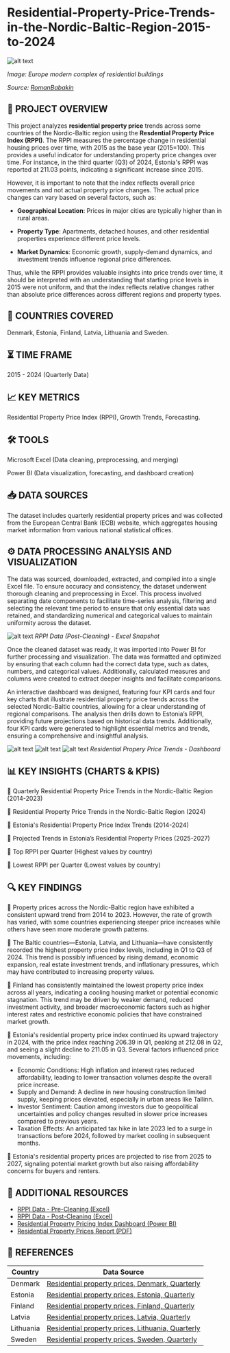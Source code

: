 # Residential-Property-Price-Trends-in-the-Nordic-Baltic-Region-2015-to-2024

![alt text](image-3.png)

*Image: Europe modern complex of residential buildings*

*Source: [RomanBabakin](https://www.istockphoto.com/photo/europe-modern-complex-of-residential-buildings-gm1165384568-320657672)*


## 📝 PROJECT OVERVIEW
This project analyzes **residential property price** trends across some countries of the Nordic-Baltic region using the **Resdential Property Price Index (RPPI)**. The RPPI measures the percentage change in residential housing prices over time, with 2015 as the base year (2015=100). This provides a useful indicator for understanding property price changes over time. For instance, in the third quarter (Q3) of 2024, Estonia's RPPI was reported at 211.03 points, indicating a significant increase since 2015.

However, it is important to note that the index reflects overall price movements and not actual property price changes. The actual price changes can vary based on several factors, such as:
- **Geographical Location**: Prices in major cities are typically higher than in rural areas.

- **Property Type**: Apartments, detached houses, and other residential properties experience different price levels.

- **Market Dynamics**: Economic growth, supply-demand dynamics, and investment trends influence regional price differences.

Thus, while the RPPI provides valuable insights into price trends over time, it should be interpreted with an understanding that starting price levels in 2015 were not uniform, and that the index reflects relative changes rather than absolute price differences across different regions and property types.

## 📍 COUNTRIES COVERED
Denmark, Estonia, Finland, Latvia, Lithuania and Sweden.

## ⏳ TIME FRAME
2015 - 2024 (Quarterly Data)

## 📈 KEY METRICS
Residential Property Price Index (RPPI), Growth Trends, Forecasting.

## 🛠 TOOLS
Microsoft Excel (Data cleaning, preprocessing, and merging)

Power BI (Data visualization, forecasting, and dashboard creation)

## 📥 DATA SOURCES
The dataset includes quarterly residential property prices and was collected from the European Central Bank (ECB) website, which aggregates housing market information from various national statistical offices.

## ⚙️ DATA PROCESSING ANALYSIS AND VISUALIZATION
The data was sourced, downloaded, extracted, and compiled into a single Excel file. To ensure accuracy and consistency, the dataset underwent thorough cleaning and preprocessing in Excel. This process involved separating date components to facilitate time-series analysis, filtering and selecting the relevant time period to ensure that only essential data was retained, and standardizing numerical and categorical values to maintain uniformity across the dataset.

![alt text](image-2.png)
*RPPI Data (Post-Cleaning) - Excel Snapshot*

Once the cleaned dataset was ready, it was imported into Power BI for further processing and visualization. The data was formatted and optimized by ensuring that each column had the correct data type, such as dates, numbers, and categorical values. Additionally, calculated measures and columns were created to extract deeper insights and facilitate comparisons.

An interactive dashboard was designed, featuring four KPI cards and four key charts that illustrate residential property price trends across the selected Nordic-Baltic countries, allowing for a clear understanding of regional comparisons. The analysis then drills down to Estonia’s RPPI, providing future projections based on historical data trends. Additionally, four KPI cards were generated to highlight essential metrics and trends, ensuring a comprehensive and insightful analysis.

![alt text](image-10.png)
![alt text](image-8.png)
![alt text](image-7.png)
*Residential Propery Price Trends - Dashboard*

## 📊 KEY INSIGHTS (CHARTS & KPIS)
🔹 Quarterly Residential Property Price Trends in the Nordic-Baltic Region (2014-2023)

🔹 Residential Property Price Trends in the Nordic-Baltic Region (2024)

🔹 Estonia's Residential Property Price Index Trends (2014-2024)

🔹 Projected Trends in Estonia’s Residential Property Prices (2025-2027)

🔹 Top RPPI per Quarter (Highest values by country)

🔹 Lowest RPPI per Quarter (Lowest values by country)

## 🔍 KEY FINDINGS
🔹 Property prices across the Nordic-Baltic region have exhibited a consistent upward trend from 2014 to 2023. However, the rate of growth has varied, with some countries experiencing steeper price increases while others have seen more moderate growth patterns.

🔹 The Baltic countries—Estonia, Latvia, and Lithuania—have consistently recorded the highest property price index levels, including in Q1 to Q3 of 2024. This trend is possibly influenced by rising demand, economic expansion, real estate investment trends, and inflationary pressures, which may have contributed to increasing property values.

🔹 Finland has consistently maintained the lowest property price index across all years, indicating a cooling housing market or potential economic stagnation. This trend may be driven by weaker demand, reduced investment activity, and broader macroeconomic factors such as higher interest rates and restrictive economic policies that have constrained market growth.

🔹 Estonia's residential property price index continued its upward trajectory in 2024, with the price index reaching 206.39 in Q1, peaking at 212.08 in Q2, and seeing a slight decline to 211.05 in Q3. Several factors influenced price movements, including:
- Economic Conditions: High inflation and interest rates reduced affordability, leading to lower transaction volumes despite the overall price increase.
- Supply and Demand: A decline in new housing construction limited supply, keeping prices elevated, especially in urban areas like Tallinn.
- Investor Sentiment: Caution among investors due to geopolitical uncertainties and policy changes resulted in slower price increases compared to previous years.
- Taxation Effects: An anticipated tax hike in late 2023 led to a surge in transactions before 2024, followed by market cooling in subsequent months.

🔹 Estonia's residential property prices are projected to rise from 2025 to 2027, signaling potential market growth but also raising affordability concerns for buyers and renters.

## 📂 ADDITIONAL RESOURCES

- [RPPI Data - Pre-Cleaning (Excel)](https://github.com/AnalyticsByKristin/Residential-Property-Price-Trends-in-the-Nordic-Baltic-Region-2015-to-2024/raw/refs/heads/main/RPPI%20Data%20-%20Pre-Cleaning.xlsx) 
- [ RPPI Data - Post-Cleaning (Excel)](https://github.com/AnalyticsByKristin/Residential-Property-Price-Trends-in-the-Nordic-Baltic-Region-2015-to-2024/raw/refs/heads/main/RPPI%20Data%20-%20Post-Cleaning.xlsx)  
- [Residential Property Pricing Index Dashboard (Power BI)](https://github.com/AnalyticsByKristin/Residential-Property-Price-Trends-in-the-Nordic-Baltic-Region-2014-to-2024/blob/0e02dabeb838c242ebf84e9590f3d5a7ad1b149e/Residential%20Property%20Pricing%20Index%20(2014%20-%202024)%20-%20PowerBI.pbix)  
- [Residential Property Prices Report (PDF)](https://github.com/AnalyticsByKristin/Residential-Property-Price-Trends-in-the-Nordic-Baltic-Region-2014-to-2024/blob/0e02dabeb838c242ebf84e9590f3d5a7ad1b149e/Residential%20Property%20Pricing%20Index%20-%20Dashboard%20-%20PDF.pdf)  

## 🔗 REFERENCES
| Country   | Data Source |
|-----------|------------|
| Denmark   | [Residential property prices, Denmark, Quarterly](https://data.ecb.europa.eu/data/datasets/RESR/RESR.Q.DK._T.N.RTH.TVAL.DK1.TB.N.IX) |
| Estonia   | [Residential property prices, Estonia, Quarterly](https://data.ecb.europa.eu/data/datasets/RESR/RESR.Q.EE._T.N._TR.TVAL.EE1.TB.N.IX) |
| Finland   | [Residential property prices, Finland, Quarterly](https://data.ecb.europa.eu/data/datasets/RESR/RESR.Q.FI._T.N.XTR.TVAL.FI1.TB.N.IX) |
| Latvia    | [Residential property prices, Latvia, Quarterly](https://data.ecb.europa.eu/data/datasets/RESR/RESR.Q.LV._T.N._TR.TVAL.LV1.TB.N.IX) |
| Lithuania | [Residential property prices, Lithuania, Quarterly](https://data.ecb.europa.eu/data/datasets/RESR/RESR.Q.LT._T.N._TR.TVAL.4D0.TB.N.IX) |
| Sweden    | [Residential property prices, Sweden, Quarterly](https://data.ecb.europa.eu/data/datasets/RESR/RESR.Q.SE._T.N.XTR.TVAL.SE1.TB.N.IX) |